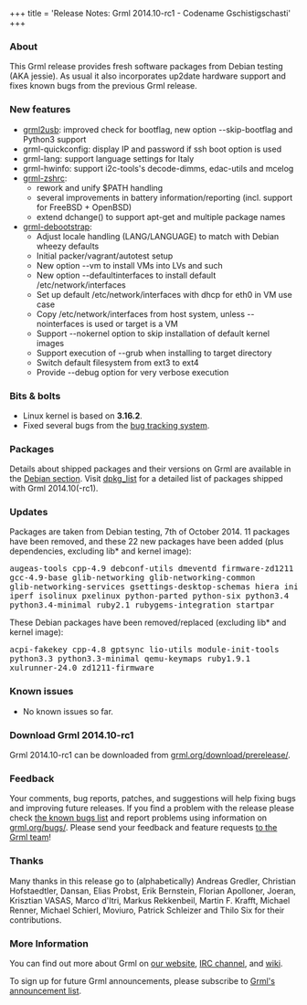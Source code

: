 +++
title = 'Release Notes: Grml 2014.10-rc1 - Codename Gschistigschasti'
+++

<h3>About</h3>

<p>This Grml release provides fresh software packages from Debian
testing (AKA jessie). As usual it also incorporates up2date hardware
support and fixes known bugs from the previous Grml
release.</p>

<h3>New features</h3>

<ul>

<li><a href="/grml2usb/">grml2usb</a>: improved check for bootflag, new option --skip-bootflag and Python3 support

<li>grml-quickconfig: display IP and password if ssh boot option is used

<li>grml-lang: support language settings for Italy

<li>grml-hwinfo: support i2c-tools's decode-dimms, edac-utils and mcelog

<li><a href="/zsh/">grml-zshrc</a>:

<ul>
<li>rework and unify $PATH handling
<li>several improvements in battery information/reporting (incl. support for FreeBSD + OpenBSD)
<li>extend dchange() to support apt-get and multiple package names
</ul>

</li>

<li><a href="/grml-debootstrap/">grml-debootstrap</a>:

<ul>
<li>Adjust locale handling (LANG/LANGUAGE) to match with Debian wheezy defaults
<li>Initial packer/vagrant/autotest setup
<li>New option --vm to install VMs into LVs and such
<li>New option --defaultinterfaces to install default /etc/network/interfaces
<li>Set up default /etc/network/interfaces with dhcp for eth0 in VM use case
<li>Copy /etc/network/interfaces from host system, unless --nointerfaces is used or target is a VM
<li>Support --nokernel option to skip installation of default kernel images
<li>Support execution of --grub when installing to target directory
<li>Switch default filesystem from ext3 to ext4
<li>Provide --debug option for very verbose execution
</ul>

</li>

</ul>

<!--
<h3>Important Changes</h3>

<ul>

<li>TODO

</ul>
-->

<h3>Bits &amp; bolts</h3>

<ul>
<li>Linux kernel is based on <b>3.16.2</b>.</li>
<li>Fixed several bugs from the <a href="http://bts.grml.org/grml/">bug tracking system</a>.</li>
</ul>

<h3>Packages</h3>

<p>Details about shipped packages and their versions on Grml are
available in the <a href="/files/#debian">Debian section</a>. Visit
<a href="/files/grml64-full_2014.10/dpkg.list">dpkg_list</a> for a
detailed list of packages shipped with Grml 2014.10(-rc1).</p>

<h3>Updates</h3>

<p>Packages are taken from Debian testing, 7th of October
2014. 11 packages have been removed, and these 22 new packages
have been added (plus dependencies, excluding lib* and kernel image):</p>

<pre class="rahmen">
augeas-tools cpp-4.9 debconf-utils dmeventd firmware-zd1211
gcc-4.9-base glib-networking glib-networking-common
glib-networking-services gsettings-desktop-schemas hiera init
iperf isolinux pxelinux python-parted python-six python3.4
python3.4-minimal ruby2.1 rubygems-integration startpar
</pre>

<p>These Debian packages have been removed/replaced (excluding lib* and kernel image):</p>

<pre class="rahmen">
acpi-fakekey cpp-4.8 gptsync lio-utils module-init-tools
python3.3 python3.3-minimal qemu-keymaps ruby1.9.1
xulrunner-24.0 zd1211-firmware
</pre>

<h3>Known issues</h3>

<ul>

<li>No known issues so far.</li>

</ul>

<h3>Download Grml 2014.10-rc1</h3>

<p>Grml 2014.10-rc1 can be downloaded from
<a href="http://grml.org/download/prerelease/">grml.org/download/prerelease/</a>.</p>

<h3>Feedback</h3>

<p>Your comments, bug reports, patches, and suggestions will help
fixing bugs and improving future releases. If you find a problem with
the release please check <a
href="/bugs/known/">the known bugs list</a> and report problems using information on <a
href="/bugs/">grml.org/bugs/</a>. Please send your feedback and
feature requests <a href="/contact/">to the Grml team</a>!</p>

<a name="thanks"></a>
<h3>Thanks</h3>

<p>Many thanks in this release go to (alphabetically)
Andreas Gredler,
Christian Hofstaedtler,
Dansan,
Elias Probst,
Erik Bernstein,
Florian Apolloner,
Joeran,
Krisztian VASAS,
Marco d'Itri,
Markus Rekkenbeil,
Martin F. Krafft,
Michael Renner,
Michael Schierl,
Moviuro,
Patrick Schleizer and
Thilo Six
for their contributions.</p>

<h3>More Information</h3>

<p>You can find out more about Grml on <a href="/">our website</a>, <a
href="/contact/#irc">IRC channel</a>, and <a
href="http://wiki.grml.org/">wiki</a>.

<p>To sign up for future Grml announcements, please subscribe to <a
href="http://ml.grml.org/mailman/listinfo/grml-announce">Grml's
announcement list</a>.</p>
